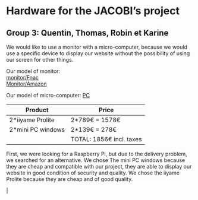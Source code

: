 # Hardware for the JACOBI’s project
## Group 3: Quentin, Thomas, Robin et Karine

We would like to use a monitor with a micro-computer, because we would use a specific device to display our website without the possibility of using our screen for other things.

Our model of monitor:<br>
[monitor/Fnac](https://www.fnac.com/mp46858177/iiyama-ProLite-LH5042UHS-B3-Classe-de-diagonale-50-49-5-visualisable-ecran-LCD-retro-eclaire-par-LED-signalisation-numerique-4K-UHD-2160p-3840-x-2160-noir-mat/w-4?oref=ecba1ed3-4a10-0fb1-4461-2d23286b1f32&Origin=CMP_GOOGLE_MP_MICRO&esl-k=sem-google%7cnu%7cc610265665856%7cm%7ck360014675889%7cp%7ct%7cdc%7ca137506212903%7cg17736280737&gclid=CjwKCAiA68ebBhB-EiwALVC-NhZ4YrGKK-0ZIumIbqMlsrOA21Vh2uIIbh_XlHH-B0KpCKoTd9lN6hoCXuUQAvD_BwE&gclsrc=aw.ds)<br>
[Monitor/Amazon](https://www.amazon.fr/liyama-LE5040UHS-B1-Prolite-Moniteur-Digital/dp/B07HYPTCT2/ref=sr_1_12?__mk_fr_FR=%C3%85M%C3%85%C5%BD%C3%95%C3%91&crid=356QY9DVMGU4W&keywords=iiyama+prolite&qid=1668437673&qu=eyJxc2MiOiI0Ljc5IiwicXNhIjoiMy43OCIsInFzcCI6IjMuMTIifQ%3D%3D&s=computers&sprefix=iiyama+prolite%2Ccomputers%2C81&sr=1-12)

Our model of micro-computer:
[PC](https://www.amazon.fr/NiPoGi-Mini-PC-J3455-Ordinateur/dp/B0BCPPNL7R/ref=sr_1_3?c=ts&keywords=Mini%2BPC&qid=1668429923&qu=eyJxc2MiOiI4LjM5IiwicXNhIjoiNy44MyIsInFzcCI6IjYuOTcifQ%3D%3D&s=computers&sr=1-3&ts_id=13829938031&th=1)






| Product                                | Price                                                                                  |
| -------------------------------------- | -------------------------------------------------------------------------------------- |
| 2*iiyame Prolite                       | 2*789€ = 1578€                                                                         |
| 2*mini PC windows                      | 2*139€ = 278€                                                                          |
|                                        | TOTAL: 1856€ incl. taxes
 
 
 First, we were looking for a Raspberry Pi, but due to the delivery problem, we searched for an alternative. We chose The mini PC windows because they are cheap and compatible with our project, they are able to display our website in good condition of security and quality.
We chose the iiyame Prolite because they are cheap and of good quality.

|
